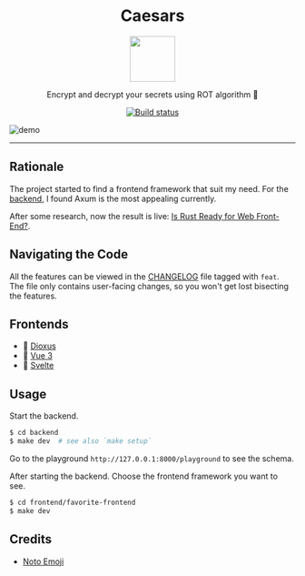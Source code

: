 <div align="center">
<h1>Caesars</h1>
<img src='docs/padlock.svg' width=80px/>

Encrypt and decrypt your secrets using ROT algorithm 🔐

<a href="https://github.com/azzamsa/learn/actions/workflows/caesars.yaml">
    <img src="https://github.com/azzamsa/learn/actions/workflows/caesars.yaml/badge.svg" alt="Build status" />
</a>

</div>

![demo](docs/demo.gif)

---

## Rationale

The project started to find a frontend framework that suit my need.
For the [backend](https://github.com/azzamsa/rust-backend-zoo), I found Axum is the most appealing currently.

After some research, now the result is live: [Is Rust Ready for Web Front-End?](https://azzamsa.com/n/rust-frontend/).

## Navigating the Code

All the features can be viewed in the [CHANGELOG](CHANGELOG.md) file tagged with `feat`.
The file only contains user-facing changes, so you won't get lost bisecting the features.

## Frontends

- 🦀 [Dioxus](frontend/dioxus)
- 🖖 [Vue 3](frontend/vue)
- 🎩 [Svelte](frontend/svelte)

## Usage

Start the backend.

```sh
$ cd backend
$ make dev  # see also `make setup`
```

Go to the playground `http://127.0.0.1:8000/playground` to see the schema.

After starting the backend. Choose the frontend framework you want to see.

```sh
$ cd frontend/favorite-frontend
$ make dev
```

## Credits

- [Noto Emoji](https://github.com/googlefonts/noto-emoji)
